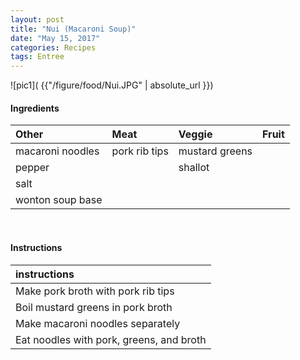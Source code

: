 ```yaml
---
layout: post
title: "Nui (Macaroni Soup)"
date: "May 15, 2017"
categories: Recipes
tags: Entree
---
```




![pic1]( {{"/figure/food/Nui.JPG" | absolute_url }})




#### Ingredients

<table class = "presenttab">
 <thead>
  <tr>
   <th style="text-align:left;"> Other </th>
   <th style="text-align:left;"> Meat </th>
   <th style="text-align:left;"> Veggie </th>
   <th style="text-align:left;"> Fruit </th>
  </tr>
 </thead>
<tbody>
  <tr>
   <td style="text-align:left;"> macaroni noodles </td>
   <td style="text-align:left;"> pork rib tips </td>
   <td style="text-align:left;"> mustard greens </td>
   <td style="text-align:left;">  </td>
  </tr>
  <tr>
   <td style="text-align:left;"> pepper </td>
   <td style="text-align:left;">  </td>
   <td style="text-align:left;"> shallot </td>
   <td style="text-align:left;">  </td>
  </tr>
  <tr>
   <td style="text-align:left;"> salt </td>
   <td style="text-align:left;">  </td>
   <td style="text-align:left;">  </td>
   <td style="text-align:left;">  </td>
  </tr>
  <tr>
   <td style="text-align:left;"> wonton soup base </td>
   <td style="text-align:left;">  </td>
   <td style="text-align:left;">  </td>
   <td style="text-align:left;">  </td>
  </tr>
</tbody>
</table>

<br>

#### Instructions

<table class = "presenttabnoh">
 <thead>
  <tr>
   <th style="text-align:left;"> instructions </th>
  </tr>
 </thead>
<tbody>
  <tr>
   <td style="text-align:left;"> Make pork broth with pork rib tips </td>
  </tr>
  <tr>
   <td style="text-align:left;"> Boil mustard greens in pork broth </td>
  </tr>
  <tr>
   <td style="text-align:left;"> Make macaroni noodles separately </td>
  </tr>
  <tr>
   <td style="text-align:left;"> Eat noodles with pork, greens, and broth </td>
  </tr>
</tbody>
</table>

